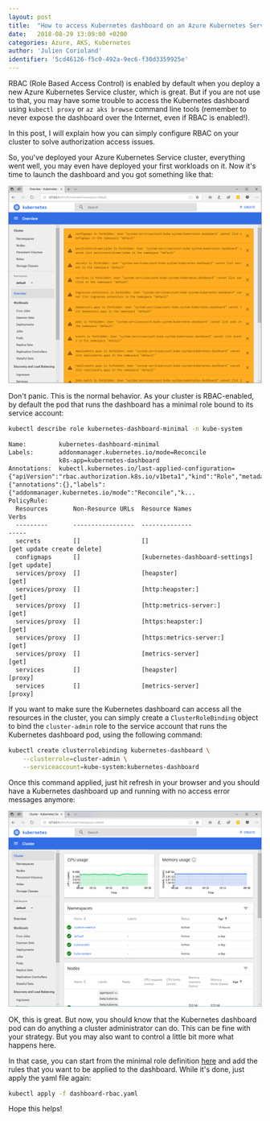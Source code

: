 ```yaml
---
layout: post
title:  "How to access Kubernetes dashboard on an Azure Kubernetes Service cluster with RBAC enabled"
date:   2018-08-29 13:09:00 +0200
categories: Azure, AKS, Kubernetes
author: 'Julien Corioland'
identifier: '5cd46126-f5c0-492a-9ec6-f30d3359925e'
---
```


RBAC (Role Based Access Control) is enabled by default when you deploy a new Azure Kubernetes Service cluster, which is great. But if you are not use to that, you may have some trouble to access the Kubernetes dashboard using `kubectl proxy` or `az aks browse` command line tools (remember to never expose the dashboard over the Internet, even if RBAC is enabled!).

In this post, I will explain how you can simply configure RBAC on your cluster to solve authorization access issues.

<!--more-->

So, you've deployed your Azure Kubernetes Service cluster, everything went well, you may even have deployed your first workloads on it. Now it's time to launch the dashboard and you got something like that:

![Kubernetes Dashboard - No Access](/images/kubernetes-rbac-dashboard/dashboard-rbac-no-rights.png)

Don't panic. This is the normal behavior. As your cluster is RBAC-enabled, by default the pod that runs the dashboard has a minimal role bound to its service account:

```bash
kubectl describe role kubernetes-dashboard-minimal -n kube-system
```

```tsv
Name:         kubernetes-dashboard-minimal
Labels:       addonmanager.kubernetes.io/mode=Reconcile
              k8s-app=kubernetes-dashboard
Annotations:  kubectl.kubernetes.io/last-applied-configuration={"apiVersion":"rbac.authorization.k8s.io/v1beta1","kind":"Role","metadata":{"annotations":{},"labels":{"addonmanager.kubernetes.io/mode":"Reconcile","k...
PolicyRule:
  Resources       Non-Resource URLs  Resource Names                   Verbs
  ---------       -----------------  --------------                   -----
  secrets         []                 []                               [get update create delete]
  configmaps      []                 [kubernetes-dashboard-settings]  [get update]
  services/proxy  []                 [heapster]                       [get]
  services/proxy  []                 [http:heapster:]                 [get]
  services/proxy  []                 [http:metrics-server:]           [get]
  services/proxy  []                 [https:heapster:]                [get]
  services/proxy  []                 [https:metrics-server:]          [get]
  services/proxy  []                 [metrics-server]                 [get]
  services        []                 [heapster]                       [proxy]
  services        []                 [metrics-server]                 [proxy]
```

If you want to make sure the Kubernetes dashboard can access all the resources in the cluster, you can simply create a `ClusterRoleBinding` object to bind the `cluster-admin` role to the service account that runs the Kubernetes dashboard pod, using the following command:

```bash
kubectl create clusterrolebinding kubernetes-dashboard \
    --clusterrole=cluster-admin \
    --serviceaccount=kube-system:kubernetes-dashboard
```

Once this command applied, just hit refresh in your browser and you should have a Kubernetes dashboard up and running with no access error messages anymore:

![Kubernetes Dashboard - Cluster Admin](/images/kubernetes-rbac-dashboard/dashboard-rbac-cluster-admin.png)

OK, this is great. But now, you should know that the Kubernetes dashboard pod can do anything a cluster administrator can do. This can be fine with your strategy. But you may also want to control a little bit more what happens here.

In that case, you can start from the minimal role definition [here](https://raw.githubusercontent.com/kubernetes/kubernetes/master/cluster/addons/dashboard/dashboard-rbac.yaml) and add the rules that you want to be applied to the dashboard.
While it's done, just apply the yaml file again:

```bash
kubectl apply -f dashboard-rbac.yaml
```

Hope this helps!

